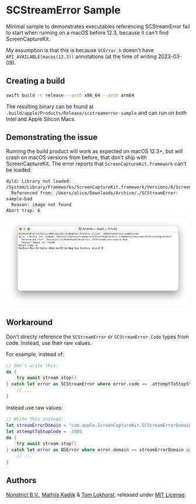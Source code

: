 # SCStreamError Sample

Minimal sample to demonstrates executables referencing SCStreamError fail to start when running on a macOS before 12.3, because it can't find ScreenCaptureKit.

My assumption is that this is because `SCError.h` doesn't have `API_AVAILABLE(macos(12.3))` annotations (at the time of writing 2023-03-09).

## Creating a build

```sh
swift build -c release --arch x86_64 --arch arm64
```

The resulting binary can be found at `.build/apple/Products/Release/scstreamerror-sample` and can run on both Intel and Apple Silicon Macs. 

## Demonstrating the issue

Running the build product will work as expected on macOS 12.3+, but will crash on macOS versions from before, that don't ship with ScreenCaptureKit. The error reports that `ScreenCaptureKit.framework` can't be loaded:

```
dyld: Library not loaded: /System/Library/Frameworks/ScreenCaptureKit.framework/Versions/A/ScreenCaptureKit
  Referenced from: /Users/alice/Downloads/Archive/./SCStreamError-sample-bad
  Reason: image not found
Abort trap: 6
```

![Screenshot showing the "Library not loaded" error](Media/big-sur-screenshot.png)

## Workaround

Don't directy reference the `SCStreamError` or `SCStreamError.Code` types from code. Instead, use their raw values.

For example, instead of:

```swift
// Don't write this:
do {
    try await stream.stop()
} catch let error as SCStreamError where error.code == .attemptToStopStreamState {
    // ...
}
```

Instead use raw values:
```swift
// Write this instead:
let streamErrorDomain = "com.apple.ScreenCaptureKit.SCStreamErrorDomain"
let attemptToStopCode = -3808
do {
    try await stream.stop()
} catch let error as NSError where error.domain == streamErrorDomain && error.code == attemptToStopCode {
    // ...
}
```

## Authors

[Nonstrict B.V.](https://nonstrict.eu), [Mathijs Kadijk](https://github.com/mac-cain13) & [Tom Lokhorst](https://github.com/tomlokhorst), released under [MIT License](LICENSE.md).
